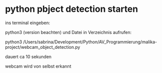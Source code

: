 # python pbject detection starten

ins terminal eingeben:

python3 (version beachten) und Datei in Verzeichnis aufrufen:

python3 /Users/sabrina/Development/Python/AV_Programmierung/malika-project/webcam_object_detection.py

dauert ca 10 sekunden

webcam wird von selbst erkannt
